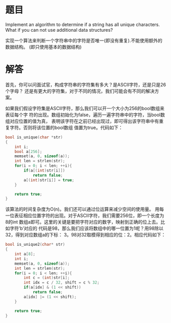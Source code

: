 # 题目

Implement an algorithm to determine if a string has all unique characters. What if you can not use additional data structures?

实现一个算法来判断一个字符串中的字符是否唯一(即没有重复).不能使用额外的数据结构。 (即只使用基本的数据结构)

# 解答

首先，你可以问面试官，构成字符串的字符集有多大？是ASCII字符，还是只是26个字母？ 还是有更大的字符集，对于不同的情况，我们可能会有不同的解决方案。

如果我们假设字符集是ASCII字符，那么我们可以开一个大小为256的bool数组来表征每个字 符的出现。数组初始化为false，遍历一遍字符串中的字符，当bool数组对应位置的值为真， 表明该字符在之前已经出现过，即可得出该字符串中有重复字符。否则将该位置的bool数组 值置为true。代码如下：

```c
bool is_unique(char *str)
{
    int i;
    bool a[256];
    memset(a, 0, sizeof(a));
    int len = strlen(str);
    for(i = 0; i < len; ++i){
        if(a[(int)str[i]])
            return false;
        a[(int)str[i]] = true;
    }

    return true;
}
```

该算法的时间复杂度为O(n)。我们还可以通过位运算来减少空间的使用量。 用每一位表征相应位置字符的出现。对于ASCII字符，我们需要256位，即一个长度为8的int 数组a即可。这里的关键是要把字符对应的数字，映射到正确的位上去。比如字符’b’对应的 代码是98，那么我们应该将数组中的哪一位置为1呢？用98除以32，得到对应数组a的下标： 3。98对32取模得到相应的位：2。相应代码如下：

```c
bool is_unique2(char* str)
{
    int a[8];
    int i;
    memset(a, 0, sizeof(a));
    int len = strlen(str);
    for(i = 0; i < len; ++i){
        int c = (int)str[i];
        int idx = c / 32, shift = c % 32;
        if(a[idx] & (1 << shift))
            return false;
        a[idx] |= (1 << shift);
    }

    return true;
}
```

